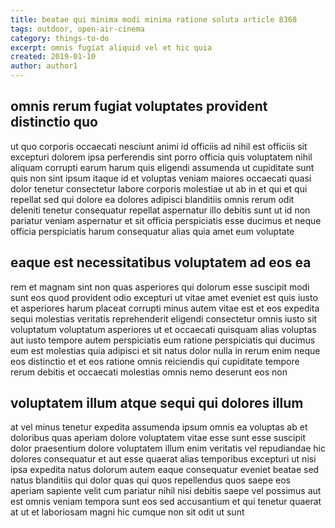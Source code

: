 ```yaml
---
title: beatae qui minima modi minima ratione soluta article 8368
tags: outdoor, open-air-cinema
category: things-to-do
excerpt: omnis fugiat aliquid vel et hic quia
created: 2019-01-10
author: author1
---
```


## omnis rerum fugiat voluptates provident distinctio quo

ut quo corporis occaecati nesciunt animi id officiis ad nihil est officiis sit excepturi dolorem ipsa perferendis sint porro officia quis voluptatem nihil aliquam corrupti earum harum quis eligendi assumenda ut cupiditate sunt quis non sint ipsum itaque id et voluptas veniam maiores occaecati quasi dolor tenetur consectetur labore corporis molestiae ut ab in et qui et qui repellat sed qui dolore ea dolores adipisci blanditiis omnis rerum odit deleniti tenetur consequatur repellat aspernatur illo debitis sunt ut id non pariatur veniam aspernatur et sit officia perspiciatis esse ducimus et neque officia perspiciatis harum consequatur alias quia amet eum voluptate

## eaque est necessitatibus voluptatem ad eos ea

rem et magnam sint non quas asperiores qui dolorum esse suscipit modi sunt eos quod provident odio excepturi ut vitae amet eveniet est quis iusto et asperiores harum placeat corrupti minus autem vitae est et eos expedita sequi molestias veritatis reprehenderit eligendi consectetur omnis iusto sit voluptatum voluptatum asperiores ut et occaecati quisquam alias voluptas aut iusto tempore autem perspiciatis eum ratione perspiciatis qui ducimus eum est molestias quia adipisci et sit natus dolor nulla in rerum enim neque eos distinctio et et eos ratione omnis reiciendis qui cupiditate tempore rerum debitis et occaecati molestias omnis nemo deserunt eos non

## voluptatem illum atque sequi qui dolores illum

at vel minus tenetur expedita assumenda ipsum omnis ea voluptas ab et doloribus quas aperiam dolore voluptatem vitae esse sunt esse suscipit dolor praesentium dolore voluptatem illum enim veritatis vel repudiandae hic dolores consequatur et aut esse quaerat alias temporibus excepturi ut nisi ipsa expedita natus dolorum autem eaque consequatur eveniet beatae sed natus blanditiis qui dolor quas qui quos repellendus quos saepe eos aperiam sapiente velit cum pariatur nihil nisi debitis saepe vel possimus aut est omnis veniam tempora sunt eos sed accusantium et qui tenetur quaerat at ut et laboriosam magni hic cumque non sit odit ut sunt
